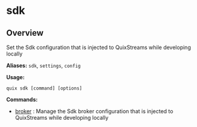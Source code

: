 # sdk

## Overview

Set the Sdk configuration that is injected to QuixStreams while developing locally

**Aliases:** `sdk`, `settings`, `config`

**Usage:**

```
quix sdk [command] [options]
```

**Commands:**

- [broker](broker\index.md) : Manage the Sdk broker configuration that is injected to QuixStreams while developing locally

